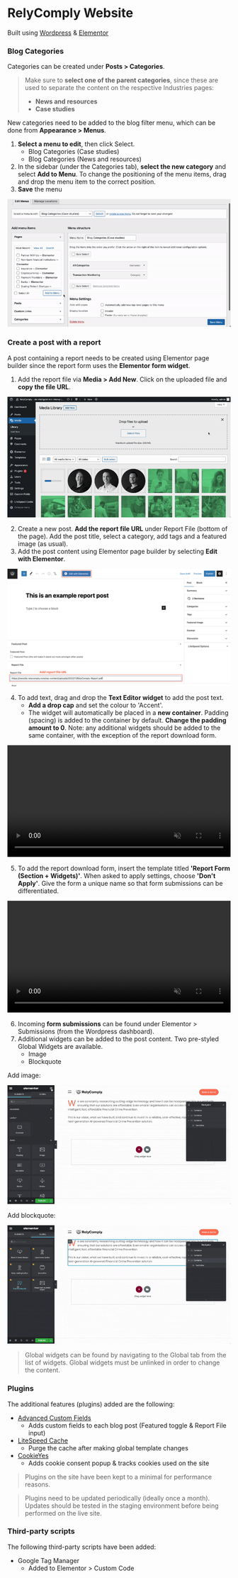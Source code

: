 # RelyComply Website

Built using [Wordpress](https://wordpress.org/) & [Elementor](https://elementor.com/)

### Blog Categories

Categories can be created under **Posts > Categories**. 

> Make sure to **select one of the parent categories**, since these are used to separate the content on the respective Industries pages:
> - **News and resources** 
> - **Case studies**

New categories need to be added to the blog filter menu, which can be done from **Appearance > Menus**. 
1. **Select a menu to edit**, then click Select.
    - Blog Categories (Case studies)
    - Blog Categories (News and resources)
2. In the sidebar (under the Categories tab), **select the new category** and select **Add to Menu**. To change the positioning of the menu items, drag and drop the menu item to the correct position. 
3. **Save** the menu

![Adding a category to blog filter](/assets/images/category_menu.gif)

### Create a post with a report

A post containing a report needs to be created using Elementor page builder since the report form uses the **Elementor form widget**.

1. Add the report file via **Media > Add New**. Click on the uploaded file and **copy the file URL**.

![Add report file](/assets/images/Post-Upload-Report.gif)

2. Create a new post. **Add the report file URL** under Report File (bottom of the page). Add the post title, select a category, add tags and a featured image (as usual).
3. Add the post content using Elementor page builder by selecting **Edit with Elementor**.

![Add report file URL](/assets/images/Post-Report-File-Name.png)

4. To add text, drag and drop the **Text Editor widget** to add the post text.
    - **Add a drop cap** and set the colour to 'Accent'. 
    - The widget will automatically be placed in a **new container**. Padding (spacing) is added to the container by default. **Change the padding amount to 0**. Note: any additional widgets should be added to the same container, with the exception of the report download form. 

<video width="100%" controls="" muted="" loop="">
  <source src="https://claudia-nydahl.github.io/relycomply/assets/videos/Post-Inserting-Text-min.mp4" type="video/mp4">
</video>

5. To add the report download form, insert the template titled **'Report Form (Section + Widgets)'**. When asked to apply settings, choose **'Don't Apply'**. Give the form a unique name so that form submissions can be differentiated.

<video width="100%" controls="" muted="" loop="">
  <source src="https://claudia-nydahl.github.io/relycomply/assets/videos/Post-Inserting-Report-Form.min.mp4" type="video/mp4">
</video>

6. Incoming **form submissions** can be found under Elementor > Submissions (from the Wordpress dashboard).
7. Additional widgets can be added to the post content. Two pre-styled Global Widgets are available. 
    - Image
    - Blockquote

Add image:

![Add Image](/assets/images/Post-Inserting-Image.gif)

Add blockquote:

![Add Blockquote](/assets/images/Post-Inserting-Blockquote-2.gif)

> Global widgets can be found by navigating to the Global tab from the list of widgets. Global widgets must be unlinked in order to change the content.

### Plugins

The additional features (plugins) added are the following:

- [Advanced Custom Fields](https://wordpress.org/plugins/advanced-custom-fields/)
    - Adds custom fields to each blog post (Featured toggle & Report File input)
- [LiteSpeed Cache](https://wordpress.org/plugins/litespeed-cache/)
    - Purge the cache after making global template changes
- [CookieYes](https://app.cookieyes.com/)
    - Adds cookie consent popup & tracks cookies used on the site

> Plugins on the site have been kept to a minimal for performance reasons.

> Plugins need to be updated periodically (ideally once a month). Updates should be tested in the staging environment before being performed on the live site.

### Third-party scripts

The following third-party scripts have been added:

- Google Tag Manager
    - Added to Elementor > Custom Code
